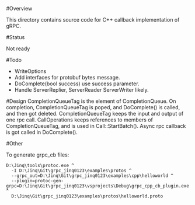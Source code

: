 
#Overview

This directory contains source code for C++ callback implementation of gRPC.

#Status

Not ready

#Todo
* WriteOptions
* Add interfaces for protobuf bytes message.
* DoComplete(bool success) use success parameter.
* Handle ServerReplier, ServerReader ServerWriter likely.

#Design
CompletionQueueTag is the element of CompletionQueue.
On completion, CompletionQueueTag is poped, and DoComplete() is called,
and then got deleted.
CompletionQueueTag keeps the input and output of one rpc call.
CallOperations keeps references to members of CompletionQueueTag, and is 
used in Call::StartBatch().
Async rpc callback is got called in DoComplete().

#Other
 
To generate grpc_cb files:
```
D:\Jinq\tools\protoc.exe ^
  -I D:\Jinq\Git\grpc_jinq0123\examples\protos ^
  --grpc_out=D:\Jinq\Git\grpc_jinq0123\examples\cpp\helloworld ^
  --plugin=protoc-gen-grpc=D:\Jinq\Git\grpc_jinq0123\vsprojects\Debug\grpc_cpp_cb_plugin.exe ^
  D:\Jinq\Git\grpc_jinq0123\examples\protos\helloworld.proto
```